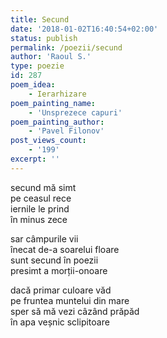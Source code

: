```yaml
---
title: Secund
date: '2018-01-02T16:40:54+02:00'
status: publish
permalink: /poezii/secund
author: 'Raoul S.'
type: poezie
id: 287
poem_idea:
    - Ierarhizare
poem_painting_name:
    - 'Unsprezece capuri'
poem_painting_author:
    - 'Pavel Filonov'
post_views_count:
    - '199'
excerpt: ''
---
```

secund mă simt  
pe ceasul rece  
iernile le prind  
în minus zece

sar câmpurile vii  
înecat de-a soarelui floare  
sunt secund în poezii  
presimt a morții-onoare

dacă primar culoare văd  
pe fruntea muntelui din mare  
sper să mă vezi câzând prăpăd  
în apa veșnic sclipitoare